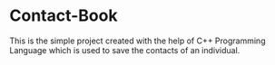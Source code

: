 # Contact-Book
This is the simple project created with the help of C++ Programming Language which is used to save the contacts of an individual.
